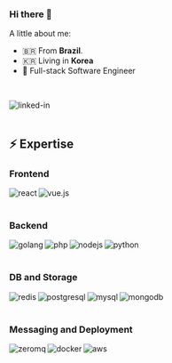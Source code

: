 ### Hi there 👋

A little about me:

- 🇧🇷  From **Brazil**.
- 🇰🇷  Living in **Korea**
- 🔭  Full-stack Software Engineer

<br>

[<img align="left" alt="linked-in" src="https://img.shields.io/badge/linkedin-%230077B5.svg?&style=for-the-badge&logo=linkedin&logoColor=white" />](https://www.linkedin.com/in/lorran-pegoretti/)

<br>
<br>

## ⚡ Expertise

### Frontend
<p align="left">
  <img align="left" alt="react" src="https://img.shields.io/badge/react%20-%2320232a.svg?&style=for-the-badge&logo=react&logoColor=%2361DAFB" />
  <img align="left" alt="vue.js" src="https://img.shields.io/badge/Vue.js-41B883?logo=vue.js&logoColor=white&style=for-the-badge" />
</p>

<br>
<br>

### Backend
<p align="left">
  <img align="left" alt="golang" src="https://img.shields.io/badge/Go-29BEB0?logo=go&logoColor=white&style=for-the-badge" />
  <img align="left" alt="php" src="https://img.shields.io/badge/PHP-474A8A?logo=php&logoColor=white&style=for-the-badge" />
  <img align="left" alt="nodejs" src="https://img.shields.io/badge/node.js%20-%2343853D.svg?&style=for-the-badge&logo=node.js&logoColor=white" />
  <img align="left" alt="python" src="https://img.shields.io/badge/python-4B8BBE?logo=python&logoColor=white&style=for-the-badge" />
</p>

<br>
<br>

### DB and Storage

<p align="left">
  <img align="left" alt="redis" src="https://img.shields.io/badge/Redis-D82C20?logo=redis&logoColor=white&style=for-the-badge" />
  <img align="left" alt="postgresql" src="https://img.shields.io/badge/PostgreSQL-0064a5?logo=postgresql&logoColor=white&style=for-the-badge" />
  <img align="left" alt="mysql" src="https://img.shields.io/badge/MySQL-00758F?logo=mysql&logoColor=white&style=for-the-badge" />
  <img align="left" alt="mongodb" src="https://img.shields.io/badge/MongoDB-4DB33D?logo=mongodb&logoColor=white&style=for-the-badge" />
</p>

<br>
<br>

### Messaging and Deployment
<p align="left">
  <img align="left" alt="zeromq" src="https://img.shields.io/badge/ZeroMQ-f00?logo=zeromq&logoColor=white&style=for-the-badge" />
  <img align="left" alt="docker" src="https://img.shields.io/badge/Docker-0db7ed?logo=docker&logoColor=white&style=for-the-badge" />
  <img align="left" alt="aws" src="https://img.shields.io/badge/Amazon%20AWS-%23232F3E?logo=amazon-aws&logoColor=white&style=for-the-badge" />
</p>

<br>
<br>


<!-- ### 📈 Stats  -->
 
<!-- [![Lorran github stats](https://github-readme-stats.vercel.app/api?username=lorranpego&theme=algolia&show_icons=true&count_private=true)](https://github.com/lorranpego/github-readme-stats) -->
